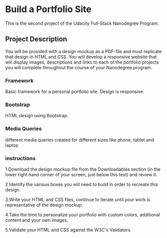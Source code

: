 <h1> Build a Portfolio Site </h1>




This is the second project of the Udacity Full-Stack Nanodegree Program. 


<h2> Project Description</h2>
 
 You will be provided with a design mockup as a PDF-file and must replicate that design in HTML and CSS. You will develop a responsive website that will display images, descriptions and links to each of the portfolio projects you will complete throughout the course of your Nanodegree program.
 
   
   <h3> Framework </h3>


Basic framework for a personal portfolio site. Design is responsive.

 
 <h3> Bootstrap  </h3>
 
 
 HTML design using Bootstrap.
 
 
 <h3> Media Queries </h3>
  
  different media queries created for different sizes like phone, tablet and laptop
  
  
  <h3>instructions </h3>


1.Download the design mockup file from the Downloadables section (in the lower right hand corner of your screen, just below this text) and review it.

2.Identify the various boxes you will need to build in order to recreate this design.

3.Write your HTML and CSS files, continue to iterate until your work is representative of the design mockup.

4.Take the time to personalize your portfolio with custom colors, additional content and your own images.

5.Validate your HTML and CSS against the W3C's Validators.

